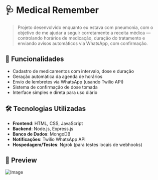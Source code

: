 # 🩺 Medical Remember

> Projeto desenvolvido enquanto eu estava com pneumonia, com o objetivo de me ajudar a seguir corretamente a receita médica — controlando horários de medicação, duração do tratamento e enviando avisos automáticos via WhatsApp, com confirmação.

## 📌 Funcionalidades

- Cadastro de medicamentos com intervalo, dose e duração
- Geração automática da agenda de horários
- Envio de lembretes via WhatsApp (usando Twilio API)
- Sistema de confirmação de dose tomada
- Interface simples e direta para uso diário

## 🛠 Tecnologias Utilizadas

- **Frontend**: HTML, CSS, JavaScript
- **Backend**: Node.js, Express.js
- **Banco de Dados**: MongoDB
- **Notificações**: Twilio WhatsApp API
- **Hospedagem/Testes**: Ngrok (para testes locais de webhooks)

## 📸 Preview

![Image](https://github.com/user-attachments/assets/3bc637b9-7e28-46be-971a-ed8078ab4188)
